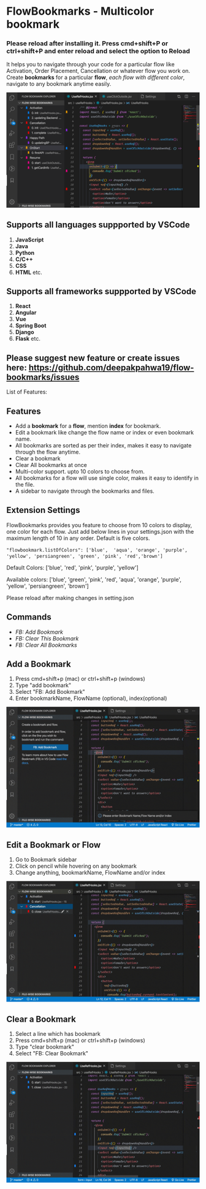 <!-- @format -->

# FlowBookmarks - Multicolor bookmark

### Please reload after installing it. Press cmd+shift+P or ctrl+shift+P and enter reload and select the option to Reload

It helps you to navigate through your code for a particular flow like Activation, Order Placement, Cancellation or whatever flow you work on.
Create **bookmarks** for a particular **flow**, _each flow with different color_, navigate to any bookmark anytime easily.

![Demo](https://github.com/deepakpahwa19/flow-bookmarks/blob/master/images/bookmark-vscode.png?raw=true)

## Supports all languages suppported by VSCode
  1. **JavaScript**
  2. **Java**
  3. **Python**
  4. **C/C++**
  5. **CSS**
  6. **HTML** etc.

## Supports all frameworks suppported by VSCode
  1. **React**
  2. **Angular**
  3. **Vue**
  4. **Spring Boot**
  5. **Django**
  6. **Flask** etc.

## Please suggest new feature or create issues here: https://github.com/deepakpahwa19/flow-bookmarks/issues

List of Features:

## Features

- Add a **bookmark** for a **flow**, mention **index** for bookmark.
- Edit a bookmark like change the flow name or index or even bookmark name.
- All bookmarks are sorted as per their index, makes it easy to navigate through the flow anytime.
- Clear a bookmark
- Clear All bookmarks at once
- Multi-color support. upto 10 colors to choose from.
- All bookmarks for a flow will use single color, makes it easy to identify in the file.
- A sidebar to navigate through the bookmarks and files.

## Extension Settings

FlowBookmarks provides you feature to choose from 10 colors to display, one color for each flow. Just add below lines in your settings.json with the maximum length of 10 in any order. Default is five colors.

```
"flowbookmark.listOfColors": ['blue',  'aqua', 'orange', 'purple', 'yellow', 'persiangreen', 'green', 'pink', 'red','brown']
```

Default Colors: ['blue', 'red', 'pink', 'purple', 'yellow']

Available colors:
['blue', 'green', 'pink', 'red', 'aqua', 'orange', 'purple', 'yellow', 'persiangreen', 'brown']

Please reload after making changes in setting.json

## Commands

- _FB: Add Bookmark_
- _FB: Clear This Bookmark_
- _FB: Clear All Bookmarks_

## Add a Bookmark

1. Press cmd+shift+p (mac) or ctrl+shift+p (windows)
2. Type "add bookmark"
3. Select "FB: Add Bookmark"
4. Enter bookmarkName, FlowName (optional), index(optional)

<!-- ![Add a Bookmark]("https://github.com/deepakpahwa19/flow-bookmarks/blob/master/images/FB-AddBookmark.gif") -->

![AddBookmark](https://github.com/deepakpahwa19/flow-bookmarks/blob/master/images/FB-AddBookmark-min.gif?raw=true)

## Edit a Bookmark or Flow

1. Go to Bookmark sidebar
2. Click on pencil while hovering on any bookmark
3. Change anything, bookmarkName, FlowName and/or index

<!-- ![Edit a Bookmark]("images/Edit-Bookmark-Flow.gif") -->

![EditBookmark](https://github.com/deepakpahwa19/flow-bookmarks/blob/master/images/Edit-Bookmark-Flow-min.gif?raw=true)

## Clear a Bookmark

1. Select a line which has bookmark
2. Press cmd+shift+p (mac) or ctrl+shift+p (windows)
3. Type "clear bookmark"
4. Select "FB: Clear Bookmark"

<!-- ![Clear This Bookmark]("images/Clear-this-Bookmark.gif") -->

![ClearBookmark](https://github.com/deepakpahwa19/flow-bookmarks/blob/master/images/Clear-this-Bookmark-min.gif?raw=true)
